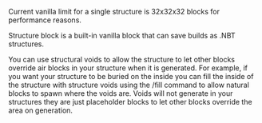 Current vanilla limit for a single structure is 32x32x32 blocks for performance reasons.

Structure block is a built-in vanilla block that can save builds as .NBT structures.

You can use structural voids to allow the structure to let other blocks override air blocks in your structure when it is generated. For example, if you want your structure to be buried on the inside you can fill the inside of the structure with structure voids using the /fill command to allow natural blocks to spawn where the voids are. Voids will not generate in your structures they are just placeholder blocks to let other blocks override the area on generation.
